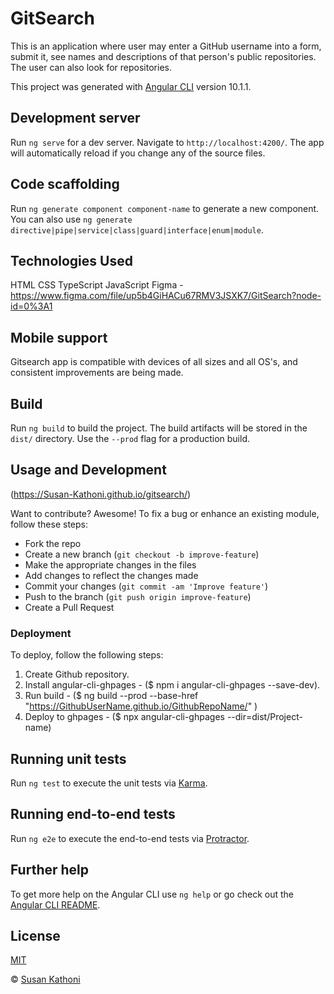 # GitSearch

This is an application where user may enter a GitHub username into a form, submit it, see names and descriptions of that person's public repositories. The user can also look for repositories.

This project was generated with [Angular CLI](https://github.com/angular/angular-cli) version 10.1.1.

## Development server

Run `ng serve` for a dev server. Navigate to `http://localhost:4200/`. The app will automatically reload if you change any of the source files.

## Code scaffolding

Run `ng generate component component-name` to generate a new component. You can also use `ng generate directive|pipe|service|class|guard|interface|enum|module`.

## Technologies Used

HTML
CSS
TypeScript
JavaScript
Figma - https://www.figma.com/file/up5b4GiHACu67RMV3JSXK7/GitSearch?node-id=0%3A1

## Mobile support

Gitsearch app is compatible with devices of all sizes and all OS's, and consistent improvements are being made.

## Build

Run `ng build` to build the project. The build artifacts will be stored in the `dist/` directory. Use the `--prod` flag for a production build.

## Usage and Development

(https://Susan-Kathoni.github.io/gitsearch/)

Want to contribute? Awesome!
To fix a bug or enhance an existing module, follow these steps:

- Fork the repo
- Create a new branch (`git checkout -b improve-feature`)
- Make the appropriate changes in the files
- Add changes to reflect the changes made
- Commit your changes (`git commit -am 'Improve feature'`)
- Push to the branch (`git push origin improve-feature`)
- Create a Pull Request

### Deployment

To deploy, follow the following steps:
1. Create Github repository.
2. Install angular-cli-ghpages - ($ npm i angular-cli-ghpages --save-dev).
3. Run build - ($ ng build --prod --base-href "https://GithubUserName.github.io/GithubRepoName/" )
4. Deploy to ghpages - ($ npx angular-cli-ghpages --dir=dist/Project-name)

## Running unit tests

Run `ng test` to execute the unit tests via [Karma](https://karma-runner.github.io).

## Running end-to-end tests

Run `ng e2e` to execute the end-to-end tests via [Protractor](http://www.protractortest.org/).

## Further help

To get more help on the Angular CLI use `ng help` or go check out the [Angular CLI README](https://github.com/angular/angular-cli/blob/master/README.md).

## License

[MIT](https://github.com/Susan-Kathoni/gitsearch/blob/master/LICENSE.md)

© [Susan Kathoni](https://github.com/Susan-Kathoni)
